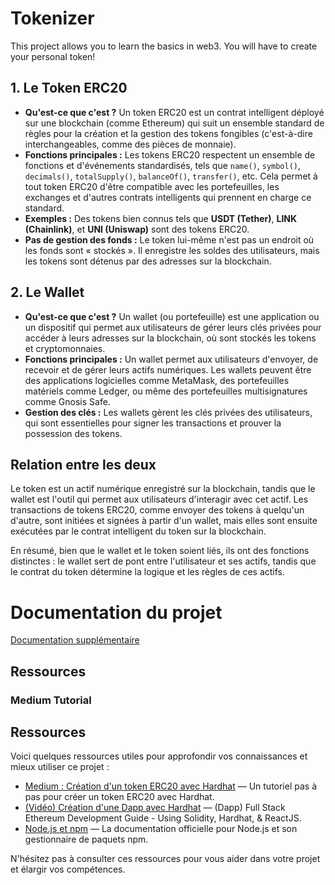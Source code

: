 # Tokenizer
This project allows you to learn the basics in web3. You will have to create your personal token!

## 1. Le Token ERC20
- **Qu'est-ce que c'est ?** Un token ERC20 est un contrat intelligent déployé sur une blockchain (comme Ethereum) qui suit un ensemble standard de règles pour la création et la gestion des tokens fongibles (c'est-à-dire interchangeables, comme des pièces de monnaie).
- **Fonctions principales :** Les tokens ERC20 respectent un ensemble de fonctions et d'événements standardisés, tels que `name()`, `symbol()`, `decimals()`, `totalSupply()`, `balanceOf()`, `transfer()`, etc. Cela permet à tout token ERC20 d'être compatible avec les portefeuilles, les exchanges et d'autres contrats intelligents qui prennent en charge ce standard.
- **Exemples :** Des tokens bien connus tels que **USDT (Tether)**, **LINK (Chainlink)**, et **UNI (Uniswap)** sont des tokens ERC20.
- **Pas de gestion des fonds :** Le token lui-même n'est pas un endroit où les fonds sont « stockés ». Il enregistre les soldes des utilisateurs, mais les tokens sont détenus par des adresses sur la blockchain.

## 2. Le Wallet
- **Qu'est-ce que c'est ?** Un wallet (ou portefeuille) est une application ou un dispositif qui permet aux utilisateurs de gérer leurs clés privées pour accéder à leurs adresses sur la blockchain, où sont stockés les tokens et cryptomonnaies.
- **Fonctions principales :** Un wallet permet aux utilisateurs d'envoyer, de recevoir et de gérer leurs actifs numériques. Les wallets peuvent être des applications logicielles comme MetaMask, des portefeuilles matériels comme Ledger, ou même des portefeuilles multisignatures comme Gnosis Safe.
- **Gestion des clés :** Les wallets gèrent les clés privées des utilisateurs, qui sont essentielles pour signer les transactions et prouver la possession des tokens.

## Relation entre les deux
Le token est un actif numérique enregistré sur la blockchain, tandis que le wallet est l'outil qui permet aux utilisateurs d'interagir avec cet actif. Les transactions de tokens ERC20, comme envoyer des tokens à quelqu'un d'autre, sont initiées et signées à partir d'un wallet, mais elles sont ensuite exécutées par le contrat intelligent du token sur la blockchain.

En résumé, bien que le wallet et le token soient liés, ils ont des fonctions distinctes : le wallet sert de pont entre l'utilisateur et ses actifs, tandis que le contrat du token détermine la logique et les règles de ces actifs.

# Documentation du projet

[Documentation supplémentaire](./documentation/README.md)

## Ressources

### Medium Tutorial


## Ressources

Voici quelques ressources utiles pour approfondir vos connaissances et mieux utiliser ce projet :

- [Medium : Création d'un token ERC20 avec Hardhat](https://medium.com/@kaishinaw/erc20-using-hardhat-a-comprehensive-guide-3211efba98d4) — Un tutoriel pas à pas pour créer un token ERC20 avec Hardhat.
- [(Vidéo) Création d'une Dapp avec Hardhat](https://www.youtube.com/watch?v=nNUpA0d6CFo) — (Dapp) Full Stack Ethereum Development Guide - Using Solidity, Hardhat, & ReactJS.
- [Node.js et npm](https://nodejs.org/en/docs/) — La documentation officielle pour Node.js et son gestionnaire de paquets npm.

N'hésitez pas à consulter ces ressources pour vous aider dans votre projet et élargir vos compétences.